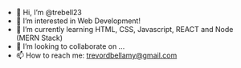 - 👋 Hi, I’m @trebell23
- 👀 I’m interested in Web Development!
- 🌱 I’m currently learning HTML, CSS, Javascript, REACT and Node (MERN Stack)
- 💞️ I’m looking to collaborate on ...
- 📫 How to reach me: trevordbellamy@gmail.com
